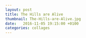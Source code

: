 ```yaml
---
layout: post
title: The Hills are Alive
thumbnail: The-Hills-are-Alive.jpg
date:   2016-11-05 19:15:00 +0100
categories: collages
---
```

